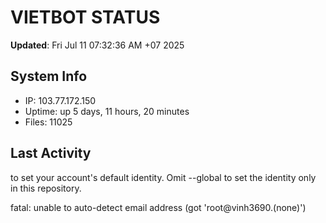 # VIETBOT STATUS
**Updated**: Fri Jul 11 07:32:36 AM +07 2025

## System Info
- IP: 103.77.172.150
- Uptime: up 5 days, 11 hours, 20 minutes
- Files: 11025

## Last Activity

to set your account's default identity.
Omit --global to set the identity only in this repository.

fatal: unable to auto-detect email address (got 'root@vinh3690.(none)')
